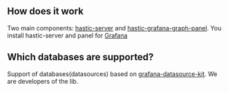## How does it work

Two main components: [hastic-server](https://github.com/hastic/hastic-server) and [hastic-grafana-graph-panel](https://github.com/hastic/hastic-grafana-graph-panel). You install hastic-server and panel for [Grafana](https://grafana.com/)

## Which databases are supported?

Support of databases(datasources) based on [grafana-datasource-kit](https://github.com/CorpGlory/grafana-datasource-kit). We are developers of the lib. 
